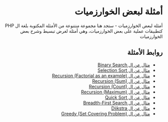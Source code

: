 <h1 dir="rtl">أمثلة لبعض الخوارزميات</h1>

<p dir="rtl">
أمثلة لبعض الخوارزميات - ستجد هنا مجموعة منتنوعة من الأمثلة المكتوبة بلغة ال PHP
كتطبيقات عملية على بعض الخوارزميات، وهي أمثلة لغرض تبسيط وشرح بعض الخوارزميات
</p>

<h2 dir="rtl">
  روابط الأمثلة
</h2>

<div dir="rtl">
  <ul>
    <li>
      <a href="binary-search.php">مثال عن ال Binary Search</a>
    </li>
    <li>
      <a href="selection-sort.php">مثال عن ال Selection Sort</a>
    </li>
    <li>
      <a href="basic-recursion.php">مثال عن ال Recursion (Factorial as an example)</a>
    </li>
    <li>
      <a href="basic-recursion-2.php">مثال عن ال Recursion (Sum)</a>
    </li>
    <li>
      <a href="basic-recursion-3.php">مثال عن ال Recursion (Count)</a>
    </li>
    <li>
      <a href="basic-recursion-4.php">مثال عن ال Recursion (Maximum)</a>
    </li>
    <li>
      <a href="quick-sort.php">مثال عن ال Quick Sort</a>
    </li>
    <li>
      <a href="breadth-first-search.php">مثال عن ال Breadth-First Search</a>
    </li>
    <li>
      <a href="dijkstra.php">مثال عن ال Dijkstra</a>
    </li>
    <li>
      <a href="greedy-set-covering.php">مثال عن ال Greedy (Set Covering Problem)</a>
    </li>
  </ul>
</div>